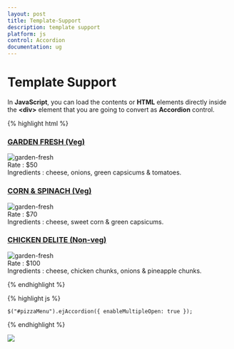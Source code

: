 ```yaml
---
layout: post
title: Template-Support
description: template support
platform: js
control: Accordion 
documentation: ug
---
```


# Template Support

In **JavaScript**, you can load the contents or **HTML** elements directly inside the **&lt;div&gt;** element that you are going to convert as **Accordion** control.

{% highlight html %}

   
<div id="pizzaMenu" style="width: 500px">
    <h3>
        <a href="#">GARDEN FRESH (Veg)</a>
    </h3>
    <div>
        <img src="~/Content/accordion/garden-veggie.png" alt="garden-fresh" />
        <div class="ingredients">
            Rate    : $50
            <br />
            Ingredients : cheese, onions, green capsicums & tomatoes.
        </div>
    </div>
    <h3>
        <a href="#">CORN & SPINACH (Veg)</a>
    </h3>
    <div>
        <img src="~/Content/accordion/corn-and-spinach-05.png" alt="garden-fresh" />
        <div class="ingredients">
            Rate    : $70
            <br />
            Ingredients : cheese, sweet corn & green capsicums.
        </div>
    </div>
    <h3>
        <a href="#">CHICKEN DELITE (Non-veg)</a>
    </h3>
    <div>
        <img src="~/Content/accordion/chicken-delite.png" alt="garden-fresh" />
        <div class="ingredients">
            Rate    : $100
            <br />
            Ingredients : cheese, chicken chunks, onions & pineapple chunks.
        </div>
    </div>
</div>

{% endhighlight %}

{% highlight js %}

    $("#pizzaMenu").ejAccordion({ enableMultipleOpen: true });

{% endhighlight %}



![]("/js/Accordion/Template-Support_images/Template-Support_img1.png")

